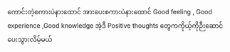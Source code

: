 ကောင်းတဲ့စကားပဲနားထောင်
အားပေးစကားပဲနားထောင် 
Good feeling , Good experience ,Good knowledge 
အဲ့ဒီ Positive thoughts တွေကကိုယ့်ကိုဉီးဆောင်ပေးသွားလိမ့်မယ်